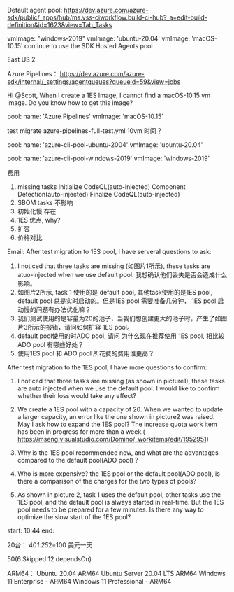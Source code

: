 Default agent pool:
https://dev.azure.com/azure-sdk/public/_apps/hub/ms.vss-ciworkflow.build-ci-hub?_a=edit-build-definition&id=1623&view=Tab_Tasks

vmImage: "windows-2019"
vmImage: 'ubuntu-20.04'
vmImage: 'macOS-10.15' continue to use the SDK Hosted Agents pool

East US 2

Azure Pipelines：
https://dev.azure.com/azure-sdk/internal/_settings/agentqueues?queueId=59&view=jobs

Hi @Scott,
When I create a 1ES Image, I cannot find a macOS-10.15 vm image.
Do you know how to get this image?

pool:
  name: 'Azure Pipelines'
  vmImage: 'macOS-10.15'

test migrate azure-pipelines-full-test.yml 10vm 时间？

  pool:
    name: 'azure-cli-pool-ubuntu-2004'
    vmImage: 'ubuntu-20.04'

  pool:
    name: 'azure-cli-pool-windows-2019'
    vmImage: 'windows-2019'

费用

1. missing tasks 
   Initialize CodeQL(auto-injected)
   Component Detection(auto-injected)
   Finalize CodeQL(auto-injected)
2. SBOM tasks 不影响
3. 初始化慢 存在
4. 1ES 优点, why?
5. 扩容
6. 价格对比

Email:
After test migration to 1ES pool, I have serveral questions to ask:
1. I noticed that three tasks are missing (如图片1所示), these tasks are atuo-injected when we use default pool.
我想确认他们丢失是否会造成什么影响。
2. 如图片2所示, task 1 使用的是 default pool, 其他task使用的是1ES pool, default pool 总是实时启动的。但是1ES pool 需要准备几分钟， 1ES pool 启动慢的问题有办法优化嘛？
3. 我们测试使用的是容量为20的池子，当我们想创建更大的池子时，产生了如图片3所示的报错，请问如何扩容 1ES pool。
4. default pool使用的时ADO pool, 请问 为什么现在推荐使用 1ES pool, 相比较 ADO pool 有哪些好处？
5. 使用1ES pool 和 ADO pool 所花费的费用谁更高？

After test migration to the 1ES pool, I have more questions to confirm:

1.	I noticed that three tasks are missing (as shown in picture1), these tasks are auto injected when we use the default pool. I would like to confirm whether their loss would take any effect?
2.	We create a 1ES pool with a capacity of 20. When we wanted to update a larger capacity, an error like the one shown in picture2 was raised. May I ask how to expand the 1ES pool? The increase quota work item has been in progress for more than a week.( https://mseng.visualstudio.com/Domino/_workitems/edit/1952951)
3.	Why is the 1ES pool recommended now, and what are the advantages compared to the default pool(ADO pool) ?
4.	Who is more expensive? the 1ES pool or the default pool(ADO pool), is there a comparison of the charges for the two types of pools?



2.	As shown in picture 2, task 1 uses the default pool, other tasks use the 1ES pool, and the default pool is always started in real-time. But the 1ES pool needs to be prepared for a few minutes. Is there any way to optimize the slow start of the 1ES pool?



start: 10:44
end: 

20台： 40*1.25*2=100 美元一天

50(6 Skipped 12 dependsOn)

ARM64：
Ubuntu 20.04 ARM64
Ubuntu Server 20.04 LTS ARM64
Windows 11 Enterprise - ARM64
Windows 11 Professional - ARM64